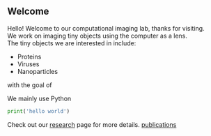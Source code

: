 ## Welcome

Hello! Welcome to our computational imaging lab, thanks for visiting.
<br>
We work on imaging tiny objects using the computer as a lens.
<br>
The tiny objects we are interested in include:
* Proteins
* Viruses
* Nanoparticles

with the goal of 

We mainly use Python
```python
print('hello world')
```


Check out our 
[research](research.md) page for more details.
[publications](publications.md)


